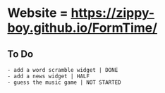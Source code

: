 # Website = <https://zippy-boy.github.io/FormTime/>

## To Do
    - add a word scramble widget | DONE
    - add a news widget | HALF
    - guess the music game | NOT STARTED